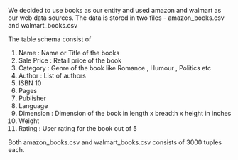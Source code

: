 We decided to use books as our entity and used amazon and walmart as our web data sources. The data is stored in two files - amazon_books.csv and walmart_books.csv

The table schema consist of 
1. Name : Name or Title of the books
2. Sale Price : Retail price of the book 
3. Category : Genre of the book like Romance , Humour , Politics etc
4. Author : List of authors
5. ISBN 10 
6. Pages
7. Publisher
8. Language
9. Dimension : Dimension of the book in length x breadth x height in inches
10. Weight
11. Rating : User rating for the book out of 5 

Both amazon_books.csv and walmart_books.csv consists of 3000 tuples each.

